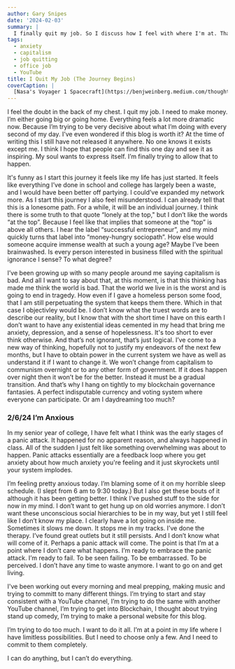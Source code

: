```yaml
---
author: Gary Snipes
date: '2024-02-03'
summary: |
  I finally quit my job. So I discuss how I feel with where I'm at. That includes what I hope to start consistently doing, what I still struggle with, and my philosophies. 
tags: 
  - anxiety 
  - capitalism
  - job quitting
  - office job
  - YouTube
title: I Quit My Job (The Journey Begins)
coverCaption: |
  [Nasa's Voyager 1 Spacecraft](https://benjweinberg.medium.com/thoughts-on-carl-sagans-a-pale-blue-dot-e57c23c5a26a) via benjweinberg.medium.com
---
```


I feel the doubt in the back of my chest. I quit my job. I need to make money. I’m either going big or going home. Everything feels a lot more dramatic now. Because I’m trying to be very decisive about what I’m doing with every second of my day. I’ve even wondered if this blog is worth it? At the time of writing this I still have not released it anywhere. No one knows it exists except me. I think I hope that people can find this one day and see it as inspiring. My soul wants to express itself. I’m finally trying to allow that to happen. 

It's funny as I start this journey it feels like my life has just started. It feels like everything I’ve done in school and college has largely been a waste, and I would have been better off partying. I could’ve expanded my network more. As I start this journey I also feel misunderstood. I can already tell that this is a lonesome path. For a while, it will be an individual journey. I think there is some truth to that quote “lonely at the top," but I don’t like the words “at the top”. Because I feel like that implies that someone at the “top” is above all others. I hear the label “successful entrepreneur”, and my mind quickly turns that label into “money-hungry sociopath”. How else would someone acquire immense wealth at such a young age? Maybe I’ve been brainwashed. Is every person interested in business filled with the spiritual ignorance I sense? To what degree?

I’ve been growing up with so many people around me saying capitalism is bad. And all I want to say about that, at this moment, is that this thinking has made me think the world is bad. That the world we live in is the worst and is going to end in tragedy. How even if I gave a homeless person some food, that I am still perpetuating the system that keeps them there. Which in that case I objectivley would be. I don’t know what the truest words are to describe our reality, but I know that with the short time I have on this earth I don’t want to have any existential ideas cemented in my head that bring me anxiety, depression, and a sense of hopelessness. It's too short to ever think otherwise. And that’s not ignorant, that’s just logical. I’ve come to a new way of thinking, hopefully not to justify my endeavors of the next few months, but I have to obtain power in the current system we have as well as understand it if I want to change it. We won’t change from capitalism to communism overnight or to any other form of government. If it does happen over night then it won’t be for the better. Instead it must be a gradual transition. And that’s why I hang on tightly to my blockchain governance fantasies. A perfect indisputable currency and voting system where everyone can participate. Or am I daydreaming too much? 


### 2/6/24 I’m Anxious 
In my senior year of college, I have felt what I think was the early stages of a panic attack. It happened for no apparent reason, and always happened in class. All of the sudden I just felt like something overwhelming was about to happen. Panic attacks essentially are a feedback loop where you get anxiety about how much anxiety you're feeling and it just skyrockets until your system implodes. 

I’m feeling pretty anxious today. I’m blaming some of it on my horrible sleep schedule. (I slept from 6 am to 9:30 today.) But I also get these bouts of it although it has been getting better. I think I’ve pushed stuff to the side for now in my mind. I don’t want to get hung up on old worries anymore. I don’t want these unconscious social hierarchies to be in my way, but yet I still feel like I don’t know my place. I clearly have a lot going on inside me. Sometimes it slows me down. It stops me in my tracks. I’ve done the therapy. I’ve found great outlets but it still persists. And I don’t know what will come of it. Perhaps a panic attack will come. The point is that I’m at a point where I don’t care what happens. I’m ready to embrace the panic attack. I’m ready to fail. To be seen failing. To be embarrassed. To be perceived. I don’t have any time to waste anymore. I want to go on and get living. 

I've been working out every morning and meal prepping, making music and trying to committ to many different things. I’m trying to start and stay consistent with a YouTube channel, I’m trying to do the same with another YouTube channel, I’m trying to get into Blockchain, I thought about trying stand up comedy, I’m trying to make a personal website for this blog. 

I’m trying to do too much. I want to do it all. I’m at a point in my life where I have limitless possibilities. But I need to choose only a few. And I need to commit to them completely. 

I can do anything, but I can’t do everything. 
 
